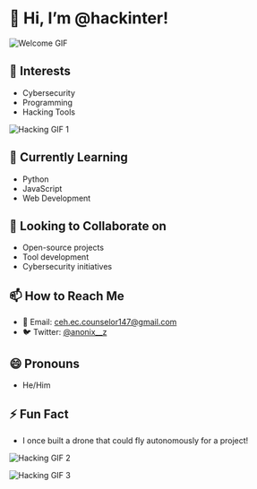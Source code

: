 # 👋 Hi, I’m @hackinter!

![Welcome GIF](https://i.pinimg.com/originals/46/ce/12/46ce1235c5697ce170c6e84f4b4fb4e7.gif)

## 👀 Interests
- Cybersecurity
- Programming
- Hacking Tools

![Hacking GIF 1](https://media.giphy.com/media/3oEjI6SIIHP3N5zXt6/giphy.gif)

## 🌱 Currently Learning
- Python
- JavaScript
- Web Development

## 💞️ Looking to Collaborate on
- Open-source projects
- Tool development
- Cybersecurity initiatives

## 📫 How to Reach Me
- 📧 Email: [ceh.ec.counselor147@gmail.com](mailto:ceh.ec.counselor147@gmail.com)
- 🐦 Twitter: [@anonix__z](https://twitter.com/anonix__z)

## 😄 Pronouns
- He/Him

## ⚡ Fun Fact
- I once built a drone that could fly autonomously for a project!

![Hacking GIF 2](https://media.giphy.com/media/fAnEC88dMv3vK/giphy.gif)

![Hacking GIF 3](https://media.giphy.com/media/d5aY4QRm0M8A8/giphy.gif)

<!---
hackinter/hackinter is a ✨ special ✨ repository because its README.md (this file) appears on your GitHub profile.
You can click the Preview link to take a look at your changes.
--->
